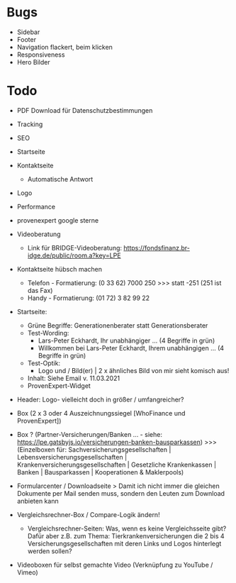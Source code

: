 # Bugs
- Sidebar
- Footer
- Navigation flackert, beim klicken
- Responsiveness
- Hero Bilder

# Todo
- PDF Download für Datenschutzbestimmungen
- Tracking
- SEO
- Startseite
- Kontaktseite
    - Automatische Antwort
- Logo
- Performance
- provenexpert google sterne
- Videoberatung 
    -   Link für BRIDGE-Videoberatung: https://fondsfinanz.br-idge.de/public/room.a?key=LPE
- Kontaktseite hübsch machen
    -   Telefon - Formatierung:    (0 33 62) 7000 250 >>> statt -251 (251 ist das Fax)
    -   Handy - Formatierung:      (01 72) 3 82 99 22

- Startseite:
    -   Grüne Begriffe: Generationenberater statt Generationsberater
    -   Test-Wording: 
        -   Lars-Peter Eckhardt, Ihr unabhängiger ... (4 Begriffe in grün)
        -   Willkommen bei Lars-Peter Eckhardt, Ihrem unabhängigen ... (4 Begriffe in grün)
    -   Test-Optik:
        -   Logo und / Bild(er) | 2 x ähnliches Bild von mir sieht komisch aus!
    -   Inhalt: Siehe Email v. 11.03.2021
    -   ProvenExpert-Widget

- Header:   Logo- vielleicht doch in größer / umfangreicher?

- Box   (2 x 3 oder 4 Auszeichnungssiegel [WhoFinance und ProvenExpert])
- Box ? (Partner-Versicherungen/Banken ... - siehe: https://lpe.gatsbyjs.io/versicherungen-banken-bausparkassen) >>> (Einzelboxen für: Sachversicherungsgesellschaften | Lebensversicherungsgesellschaften | Krankenversicherungsgesellschaften | Gesetzliche Krankenkassen | Banken | Bausparkassen | Kooperationen & Maklerpools)

- Formularcenter / Downloadseite > Damit ich nicht immer die gleichen Dokumente per Mail senden muss, sondern den Leuten zum Download anbieten kann

- Vergleichsrechner-Box / Compare-Logik ändern!
    - Vergleichsrechner-Seiten: Was, wenn es keine Vergleichsseite gibt? Dafür aber z.B. zum Thema: Tierkrankenversicherungen die 2 bis 4 Versicherungsgesellschaften mit deren Links und Logos hinterlegt werden sollen?

- Videoboxen für selbst gemachte Video (Verknüpfung zu YouTube / Vimeo)